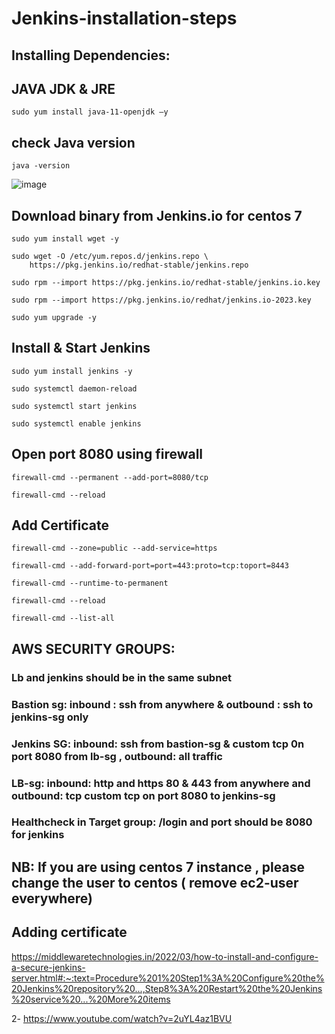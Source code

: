 # Jenkins-installation-steps
## Installing Dependencies:
## JAVA JDK & JRE
```
sudo yum install java-11-openjdk –y
```
## check Java version
```
java -version
```
![image](https://user-images.githubusercontent.com/107158398/177623532-0b70e8d1-c590-4908-b42a-3690b78ea390.png)

## Download binary from Jenkins.io for centos 7
```
sudo yum install wget -y
```
```
sudo wget -O /etc/yum.repos.d/jenkins.repo \
    https://pkg.jenkins.io/redhat-stable/jenkins.repo
```
```
sudo rpm --import https://pkg.jenkins.io/redhat-stable/jenkins.io.key
```
```
sudo rpm --import https://pkg.jenkins.io/redhat/jenkins.io-2023.key
```
```
sudo yum upgrade -y
```
## Install & Start Jenkins
```
sudo yum install jenkins -y
```
```
sudo systemctl daemon-reload
```
```
sudo systemctl start jenkins
```
```
sudo systemctl enable jenkins
```
 ## Open port 8080 using firewall
 ```
 firewall-cmd --permanent --add-port=8080/tcp
 ```
 ```
 firewall-cmd --reload
 ```
 ## Add Certificate
 ```
firewall-cmd --zone=public --add-service=https
```
```
firewall-cmd --add-forward-port=port=443:proto=tcp:toport=8443
```
```
firewall-cmd --runtime-to-permanent
```
```
firewall-cmd --reload
```
```
firewall-cmd --list-all
```
## AWS SECURITY GROUPS:
### Lb and jenkins should be in the same subnet
### Bastion sg: inbound : ssh from anywhere & outbound : ssh to jenkins-sg only
### Jenkins SG: inbound: ssh from bastion-sg & custom tcp 0n port 8080 from lb-sg , outbound: all traffic
###  LB-sg: inbound: http and  https 80 & 443 from anywhere and outbound: tcp custom tcp on port 8080 to jenkins-sg
### Healthcheck in Target group:  /login and port should be 8080 for jenkins
## NB: If you are using centos 7 instance , please change the user to centos ( remove ec2-user everywhere)

 
 
 
 
 
 
 
 
 ## Adding certificate
 https://middlewaretechnologies.in/2022/03/how-to-install-and-configure-a-secure-jenkins-server.html#:~:text=Procedure%201%20Step1%3A%20Configure%20the%20Jenkins%20repository%20...,Step8%3A%20Restart%20the%20Jenkins%20service%20...%20More%20items
 
 2-  https://www.youtube.com/watch?v=2uYL4az1BVU
